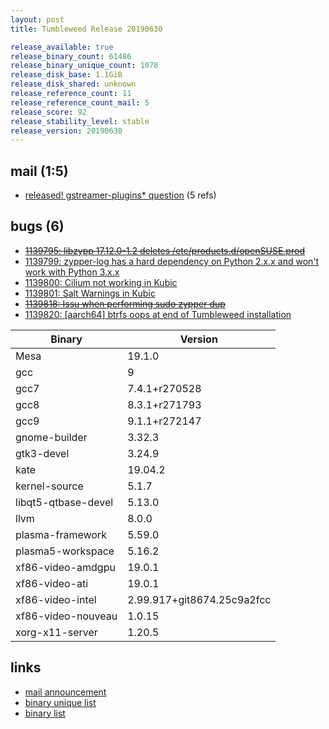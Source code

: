 ```yaml
---
layout: post
title: Tumbleweed Release 20190630

release_available: true
release_binary_count: 61486
release_binary_unique_count: 1078
release_disk_base: 1.1GiB
release_disk_shared: unknown
release_reference_count: 11
release_reference_count_mail: 5
release_score: 92
release_stability_level: stable
release_version: 20190630
---
```


## mail (1:5)

- [released! gstreamer-plugins* question](https://lists.opensuse.org/opensuse-factory/2019-07/msg00038.html) (5 refs)

## bugs (6)

<!--more-->

- ~~[1139795: libzypp 17.12.0-1.2 deletes /etc/products.d/openSUSE.prod](https://bugzilla.opensuse.org/show_bug.cgi?id=1139795)~~
- [1139799: zypper-log has a hard dependency on Python 2.x.x and won't work with Python 3.x.x](https://bugzilla.opensuse.org/show_bug.cgi?id=1139799)
- [1139800: Cilium not working in Kubic](https://bugzilla.opensuse.org/show_bug.cgi?id=1139800)
- [1139801: Salt Warnings in Kubic](https://bugzilla.opensuse.org/show_bug.cgi?id=1139801)
- ~~[1139818: Issu when performing sudo zypper dup](https://bugzilla.opensuse.org/show_bug.cgi?id=1139818)~~
- [1139820: \[aarch64\] btrfs oops at end of Tumbleweed installation](https://bugzilla.opensuse.org/show_bug.cgi?id=1139820)

Binary | Version
--- | ---
Mesa | 19.1.0
gcc | 9
gcc7 | 7.4.1+r270528
gcc8 | 8.3.1+r271793
gcc9 | 9.1.1+r272147
gnome-builder | 3.32.3
gtk3-devel | 3.24.9
kate | 19.04.2
kernel-source | 5.1.7
libqt5-qtbase-devel | 5.13.0
llvm | 8.0.0
plasma-framework | 5.59.0
plasma5-workspace | 5.16.2
xf86-video-amdgpu | 19.0.1
xf86-video-ati | 19.0.1
xf86-video-intel | 2.99.917+git8674.25c9a2fcc
xf86-video-nouveau | 1.0.15
xorg-x11-server | 1.20.5

## links

- [mail announcement](https://lists.opensuse.org/opensuse-factory/2019-07/msg00029.html)
- [binary unique list](http://download.opensuse.org/history/20190630/rpm.unique.list)
- [binary list](http://download.opensuse.org/history/20190630/rpm.list)
